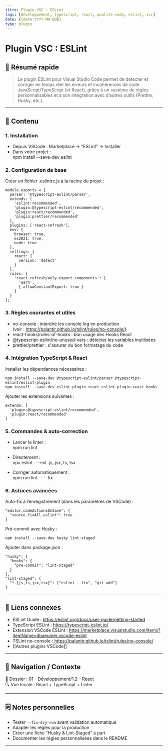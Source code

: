 ```yaml
---
titre: Plugin VSC : ESLint  
tags: [développement, typescript, react, qualité-code, eslint, vsc]  
date: {{date:YYYY-MM-DD}}  
type: plugin  
---
```


# Plugin VSC : ESLint

## 🧠 Résumé rapide

> Le plugin ESLint pour Visual Studio Code permet de détecter et corriger en temps réel les erreurs et incohérences de code JavaScript/TypeScript (et React), grâce à un système de règles personnalisables et à son intégration avec d’autres outils (Prettier, Husky, etc.).

---

## 📌 Contenu

### 1. Installation

- Depuis VSCode : Marketplace → “ESLint” → Installer  
- Dans votre projet :  
  npm install --save-dev eslint

### 2. Configuration de base

Créer un fichier .eslintrc.js à la racine du projet :

    module.exports = {
      parser: '@typescript-eslint/parser',
      extends: [
        'eslint:recommended',
        'plugin:@typescript-eslint/recommended',
        'plugin:react/recommended',
        'plugin:prettier/recommended'
      ],
      plugins: ['react-refresh'],
      env: {
        browser: true,
        es2021: true,
        node: true
      },
      settings: {
        react: {
          version: 'detect'
        }
      },
      rules: {
        'react-refresh/only-export-components': [
          'warn',
          { allowConstantExport: true }
        ]
      }
    };

### 3. Règles courantes et utiles

- no-console : interdire les console.log en production  
  (voir : https://palantir.github.io/tslint/rules/no-console/)  
- react-hooks/rules-of-hooks : bon usage des Hooks React  
- @typescript-eslint/no-unused-vars : détecter les variables inutilisées  
- prettier/prettier : s'assurer du bon formatage du code  

### 4. Intégration TypeScript & React

Installer les dépendances nécessaires :

    npm install --save-dev @typescript-eslint/parser @typescript-eslint/eslint-plugin
    npm install --save-dev eslint-plugin-react eslint-plugin-react-hooks

Ajouter les extensions suivantes :

    extends: [
      'plugin:@typescript-eslint/recommended',
      'plugin:react/recommended'
    ]

### 5. Commandes & auto-correction

- Lancer le linter :  
  npm run lint

- Directement :  
  npx eslint . --ext .js,.jsx,.ts,.tsx

- Corriger automatiquement :  
  npm run lint -- --fix

### 6. Astuces avancées

Auto-fix à l’enregistrement (dans les paramètres de VSCode) :

    "editor.codeActionsOnSave": {
      "source.fixAll.eslint": true
    }

Pré-commit avec Husky :

    npm install --save-dev husky lint-staged

Ajouter dans package.json :

    "husky": {
      "hooks": {
        "pre-commit": "lint-staged"
      }
    },
    "lint-staged": {
      "*.{js,ts,jsx,tsx}": ["eslint --fix", "git add"]
    }

---

## 🔗 Liens connexes

- ESLint Guide : https://eslint.org/docs/user-guide/getting-started  
- TypeScript ESLint : https://typescript-eslint.io/  
- Extension VSCode ESLint : https://marketplace.visualstudio.com/items?itemName=dbaeumer.vscode-eslint  
- TSLint no-console : https://palantir.github.io/tslint/rules/no-console/  
- [[Autres plugins VSCode]]

---

## 🧭 Navigation / Contexte

📂 Dossier : 01 - Développement/1.2 - React  
🔍 Vue locale : React + TypeScript + Linter

---

## 🗒️ Notes personnelles

- Tester `--fix-dry-run` avant validation automatique  
- Adapter les règles pour la production  
- Créer une fiche “Husky & Lint-Staged” à part  
- Documenter les règles personnalisées dans le README

---